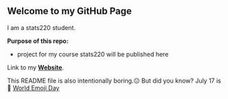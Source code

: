 ## Welcome to my GitHub Page

I am a stats220 student.

**Purpose of this repo:**
- project for my course stats220 will be published here


Link to my [**Website**](https://nosugarzhi.github.io/stats220/).

This README file is also intentionally boring.😐
But did you know? July 17 is 📅 [World Emoji Day](https://worldemojiday.com/)
